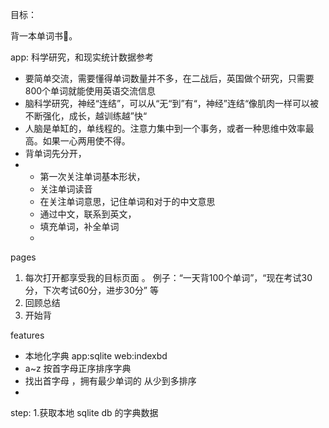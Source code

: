 目标：

背一本单词书📕。

app: 科学研究，和现实统计数据参考

- 要简单交流，需要懂得单词数量并不多，在二战后，英国做个研究，只需要800个单词就能使用英语交流信息
- 脑科学研究，神经“连结”，可以从“无“到”有“，神经”连结“像肌肉一样可以被不断强化，成长，越训练越”快“
- 人脑是单缸的，单线程的。注意力集中到一个事务，或者一种思维中效率最高。如果一心两用使不得。
- 背单词先分开，
- - 第一次关注单词基本形状，
  - 关注单词读音
  - 在关注单词意思，记住单词和对于的中文意思
  - 通过中文，联系到英文，
  - 填充单词，补全单词
  - 

pages

1. 每次打开都享受我的目标页面 。 例子：“一天背100个单词”，“现在考试30分，下次考试60分，进步30分” 等
2. 回顾总结
3. 开始背

features

- 本地化字典 app:sqlite  web:indexbd
- a~z 按首字母正序排序字典
- 找出首字母 ，拥有最少单词的 从少到多排序
-


step:
1.获取本地 sqlite db 的字典数据